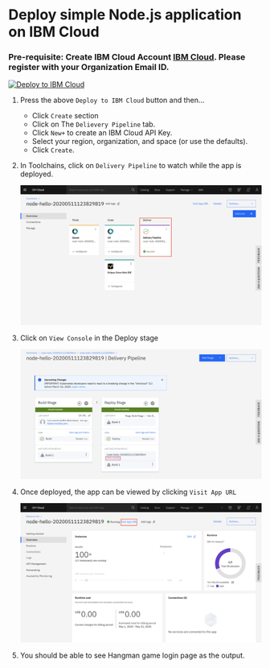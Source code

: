 # Deploy simple Node.js application on IBM Cloud

### Pre-requisite: Create IBM Cloud Account [IBM Cloud](https://cloud.ibm.com/registration). Please register with your Organization Email ID.

[![Deploy to IBM Cloud](https://cloud.ibm.com/devops/setup/deploy/button.png)](https://cloud.ibm.com/devops/setup/deploy?repository=https://github.com/ritugm/Hangman.git&branch=master)

1. Press the above `Deploy to IBM Cloud` button and then...

   * Click `Create` section
   * Click on The `Delievery Pipeline` tab.
   * Click `New+` to create an IBM Cloud API Key.
   * Select your region, organization, and space (or use the defaults).
   * Click `Create`.

2. In Toolchains, click on `Delivery Pipeline` to watch while the app is deployed.

   ![toolchain-pipeline](images/tool.png)

3. Click on `View Console` in the Deploy stage

   ![toolchain-pipeline](images/1.png)

4. Once deployed, the app can be viewed by clicking `Visit App URL`

   ![toolchain-pipeline](images/2.png)

5. You should be able to see Hangman game login page as the output.
